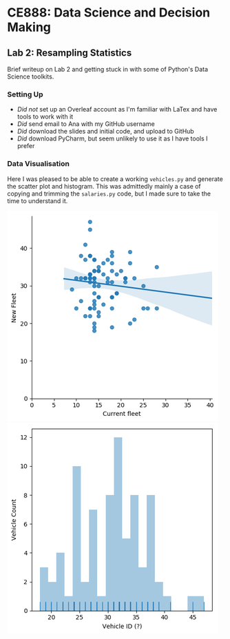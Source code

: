 # CE888: Data Science and Decision Making
## Lab 2: Resampling Statistics

Brief writeup on Lab 2 and getting stuck in with some of Python's Data Science toolkits.

### Setting Up

* *Did not* set up an Overleaf account as I'm familiar with LaTex and have tools to work with it
* *Did* send email to Ana with my GitHub username
* *Did* download the slides and initial code, and upload to GitHub
* *Did* download PyCharm, but seem unlikely to use it as I have tools I prefer

### Data Visualisation

Here I was pleased to be able to create a working `vehicles.py` and generate the scatter plot and histogram. This was admittedly mainly a case of copying and trimming the `salaries.py` code, but I made sure to take the time to understand it.

![logo](./veh_scatterplot.png?raw=true)
![logo](./veh_histogram.png?raw=true)

